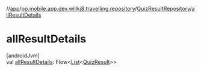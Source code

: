 //[app](../../../index.md)/[op.mobile.app.dev.willkj8.travelling.repository](../index.md)/[QuizResultRepository](index.md)/[allResultDetails](all-result-details.md)

# allResultDetails

[androidJvm]\
val [allResultDetails](all-result-details.md): Flow&lt;[List](https://kotlinlang.org/api/latest/jvm/stdlib/kotlin.collections/-list/index.html)&lt;[QuizResult](../../op.mobile.app.dev.willkj8.travelling.model/-quiz-result/index.md)&gt;&gt;
